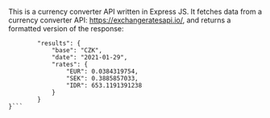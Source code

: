 This is a currency converter API written in Express JS.
It fetches data from a currency converter API: https://exchangeratesapi.io/,
and returns a formatted version of the response:

```{
        "results": {
            "base": "CZK",
            "date": "2021-01-29",
            "rates": {
                "EUR": 0.0384319754,
                "SEK": 0.3885857033,
                "IDR": 653.1191391238
            }
        }
}```